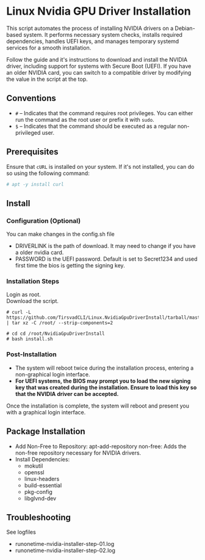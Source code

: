 # Linux Nvidia GPU Driver Installation

This script automates the process of installing NVIDIA drivers on a Debian-based system. It performs necessary system checks, installs required dependencies, handles UEFI keys, and manages temporary systemd services for a smooth installation.

Follow the guide and it's instructions to download and install the NVIDIA driver, including support for systems with Secure Boot (UEFI). If you have an older NVIDIA card, you can switch to a compatible driver by modifying the value in the script at the top. 


## Conventions

- `#` – Indicates that the command requires root privileges. You can either run the command as the root user or prefix it with `sudo`.
- `$` – Indicates that the command should be executed as a regular non-privileged user.

## Prerequisites

Ensure that `cURL` is installed on your system. If it's not installed, you can do so using the following command:

```bash
# apt -y install curl
```

## Install

### Configuration (Optional)
You can make changes in the config.sh file

- DRIVERLINK is the path of download. It may need to change if you have a older nvidia card.
- PASSWORD is the UEFI password. Default is set to Secret1234 and used first time the bios is getting the signing key.

### Installation Steps
Login as root.  
Download the script.  

    # curl -L https://github.com/TirsvadCLI/Linux.NvidiaGpuDriverInstall/tarball/master | tar xz -C /root/ --strip-components=2

    # cd cd /root/NvidiaGpuDriverInstall
    # bash install.sh

### Post-Installation

- The system will reboot twice during the installation process, entering a non-graphical login interface.
- **For UEFI systems, the BIOS may prompt you to load the new signing key that was created during the installation. Ensure to load this key so that the NVIDIA driver can be accepted.**

Once the installation is complete, the system will reboot and present you with a graphical login interface.

## Package Installation
- Add Non-Free to Repository:
    apt-add-repository non-free: Adds the non-free repository necessary for NVIDIA drivers.
- Install Dependencies:
    - mokutil
    - openssl
    - linux-headers
    - build-essential
    - pkg-config
    - libglvnd-dev

## Troubleshooting

See logfiles
- runonetime-nvidia-installer-step-01.log
- runonetime-nvidia-installer-step-02.log
